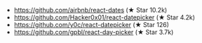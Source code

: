 - https://github.com/airbnb/react-dates (★ Star 10.2k)
- https://github.com/Hacker0x01/react-datepicker  (★ Star 4.2k)
- https://github.com/y0c/react-datepicker (★ Star 126)
- https://github.com/gpbl/react-day-picker (★ Star 3.7k)